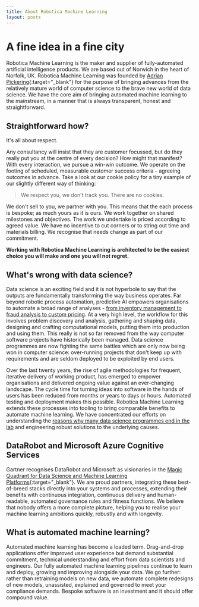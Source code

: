 ```yaml
---
title: About Robotica Machine Learning
layout: posts
---
```


# A fine idea in a fine city
Robotica Machine Learning is the maker and supplier of fully-automated artificial intelligence products.  We are based out of Norwich in the heart of Norfolk, UK.  Robotica Machine Learning was founded by [Adrian Pickering](https://www.linkedin.com/in/adrianpickering/){:target="_blank"} for the purpose of bringing advances from the relatively mature world of computer science to the brave new world of data science.  We have the core aim of bringing automated machine learning to the mainstream, in a manner that is always transparent, honest and straightforward.


## Straightforward how?
It's all about respect.

Any consultancy will insist that they are customer focussed, but do they really put you at the centre of every decision?  How might that manifest?  With every interaction, we pursue a win-win outcome. We operate on the footing of scheduled, measurable customer success criteria - agreeing outcomes in advance.  Take a look at our cookie policy for a tiny example of our slightly different way of thinking:
>We respect you, we don’t track you. There are no cookies.


We don't sell to you, we partner with you. This means that the each process is bespoke; as much yours as it is ours. We work together on shared milestones and objectives.  The work we undertake is priced according to agreed value.  We have no incentive to cut corners or to string out time and materials billing.  We recognise that needs change as part of our commitment.

**Working with Robotica Machine Learning is architected to be the easiest choice you will make and one you will not regret.**


## What's wrong with data science?
Data science is an exciting field and it is not hyperbole to say that the outputs are fundamentally transforming the way business operates. Far beyond robotic process automation, predictive AI empowers organisations to automate a broad range of analyses - [from inventory management to fraud analysis to custom pricing](/posts/opportunities).  At a very high level, the workflow for this involves problem discovery and analysis, gathering and shaping data, designing and crafting computational models, putting them into production and using them.  This really is not so far removed from the way computer software projects have historically been managed.  Data science programmes are now fighting the same battles which are only now being won in computer science: over-running projects that don't keep up with requirements and are seldom deployed to be exploited by end users.

Over the last twenty years, the rise of agile methodologies for frequent, iterative delivery of working product, has emerged to empower organisations and delivered ongoing value against an ever-changing landscape. The cycle time for turning ideas into software in the hands of users has been reduced from months or years to days or hours.  Automated testing and deployment makes this possible.  Robotica Machine Learning extends these processes into tooling to bring comparable benefits to automate machine learning.  We have concentrated our efforts on understanding the [reasons why many data science programmes end in the lab](/posts/reasons-why-many-data-science-programmes-end-in-the-lab) and engineering robust solutions to the underlying causes.


## DataRobot and Microsoft Azure Cognitive Services
Gartner recognises DataRobot and Microsoft as visionaries in the [Magic Quadrant for Data Science and Machine Learning Platforms](https://blog.datarobot.com/datarobot-included-for-the-first-time-as-a-visionary-in-the-2019-gartner-magic-quadrant-for-data-science-and-machine-learning-platforms){:target="_blank"}.  We are proud partners, integrating these best-of-breed stacks directly into your systems and processes, extending their benefits with continuous integration, continuous delivery and human-readable, automated governance rules and fitness functions.  We believe that nobody offers a more complete picture, helping you to realise your machine learning ambitions quickly, robustly and with longevity.


## What is automated machine learning?
Automated machine learning has become a loaded term. Drag-and-drop applications offer improved user experience but demand substantial commitment, technical understanding and effort from data scientists and engineers.  Our fully automated machine learning pipelines continue to learn and deploy, growing and improving alongside your data.  We go further: rather than retraining models on new data, we automate complete redesigns of new models, unassisted, explained and governed to meet your compliance demands.  Bespoke software is an investment and it should offer compound value.


